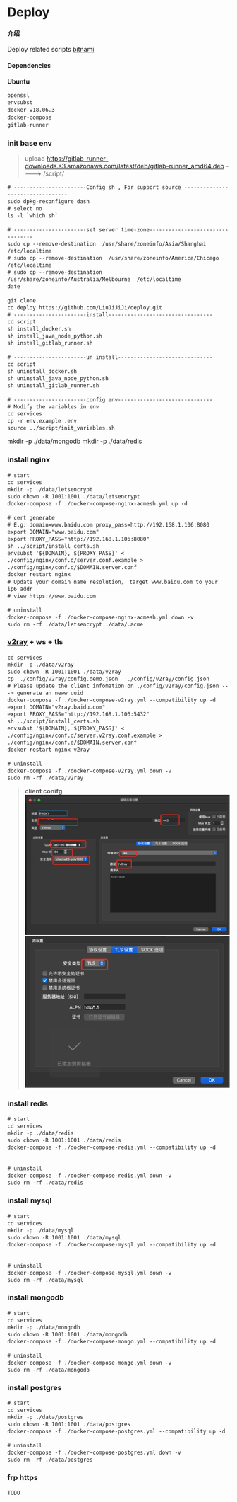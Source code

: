 # Deploy

#### 介绍
Deploy related scripts
[bitnami](https://hub.docker.com/u/bitnami)

#### Dependencies

**Ubuntu**

```txt
openssl
envsubst
docker v18.06.3
docker-compose
gitlab-runner
```

### init base env

> upload https://gitlab-runner-downloads.s3.amazonaws.com/latest/deb/gitlab-runner_amd64.deb 
>    ----> /script/
```shell
# -----------------------Config sh , For support source ---------------------------------
sudo dpkg-reconfigure dash
# select no 
ls -l `which sh`

# -----------------------set server time-zone---------------------------------
sudo cp --remove-destination  /usr/share/zoneinfo/Asia/Shanghai  /etc/localtime
# sudo cp --remove-destination  /usr/share/zoneinfo/America/Chicago  /etc/localtime
# sudo cp --remove-destination  /usr/share/zoneinfo/Australia/Melbourne  /etc/localtime
date

git clone 
cd deploy https://github.com/LiuJiJiJi/deploy.git
# -----------------------install---------------------------------
cd script
sh install_docker.sh
sh install_java_node_python.sh
sh install_gitlab_runner.sh

# -----------------------un install------------------------------
cd script
sh uninstall_docker.sh
sh uninstall_java_node_python.sh
sh uninstall_gitlab_runner.sh

# -----------------------config env------------------------------
# Modify the variables in env
cd services
cp -r env.example .env
source ../script/init_variables.sh
```
mkdir -p ./data/mongodb
mkdir -p ./data/redis


### install nginx

```shell
# start
cd services
mkdir -p ./data/letsencrypt
sudo chown -R 1001:1001 ./data/letsencrypt
docker-compose -f ./docker-compose-nginx-acmesh.yml up -d

# cert generate
# E.g: domain=www.baidu.com proxy_pass=http://192.168.1.106:8080
export DOMAIN="www.baidu.com"
export PROXY_PASS="http://192.168.1.106:8080"
sh ../script/install_certs.sh
envsubst '${DOMAIN}, ${PROXY_PASS}' < ./config/nginx/conf.d/server.conf.example > ./config/nginx/conf.d/$DOMAIN.server.conf
docker restart nginx
# Update your domain name resolution， target www.baidu.com to your ip6 addr
# view https://www.baidu.com

# uninstall 
docker-compose -f ./docker-compose-nginx-acmesh.yml down -v
sudo rm -rf ./data/letsencrypt ./data/.acme
```

### [v2ray](https://www.v2fly.org/guide/install.html#docker-%E5%AE%89%E8%A3%85%E6%96%B9%E5%BC%8F) + ws + tls

```shell
cd services
mkdir -p ./data/v2ray
sudo chown -R 1001:1001 ./data/v2ray
cp  ./config/v2ray/config.demo.json   ./config/v2ray/config.json
# Please update the client infomation on ./config/v2ray/config.json ---> generate an neww uuid
docker-compose -f ./docker-compose-v2ray.yml --compatibility up -d
export DOMAIN="v2ray.baidu.com"
export PROXY_PASS="http://192.168.1.106:5432"
sh ../script/install_certs.sh
envsubst '${DOMAIN}, ${PROXY_PASS}' < ./config/nginx/conf.d/server.v2ray.conf.example > ./config/nginx/conf.d/$DOMAIN.server.conf
docker restart nginx v2ray

# uninstall 
docker-compose -f ./docker-compose-v2ray.yml down -v
sudo rm -rf ./data/v2ray
```
> **client conifg**
> ![](./img/v2ray_config.png)
> ![](./img/v2ray_config_tsl.png)

### install redis

```shell
# start
cd services
mkdir -p ./data/redis
sudo chown -R 1001:1001 ./data/redis
docker-compose -f ./docker-compose-redis.yml --compatibility up -d


# uninstall 
docker-compose -f ./docker-compose-redis.yml down -v
sudo rm -rf ./data/redis
```

### install mysql

```shell
# start
cd services
mkdir -p ./data/mysql
sudo chown -R 1001:1001 ./data/mysql
docker-compose -f ./docker-compose-mysql.yml --compatibility up -d


# uninstall 
docker-compose -f ./docker-compose-mysql.yml down -v
sudo rm -rf ./data/mysql
```

### install mongodb

```shell
# start
cd services
mkdir -p ./data/mongodb
sudo chown -R 1001:1001 ./data/mongodb
docker-compose -f ./docker-compose-mongo.yml --compatibility up -d

# uninstall 
docker-compose -f ./docker-compose-mongo.yml down -v
sudo rm -rf ./data/mongodb
```

### install postgres

```shell
# start
cd services
mkdir -p ./data/postgres
sudo chown -R 1001:1001 ./data/postgres
docker-compose -f ./docker-compose-postgres.yml --compatibility up -d

# uninstall 
docker-compose -f ./docker-compose-postgres.yml down -v
sudo rm -rf ./data/postgres
```

### frp https

```shell
TODO
```